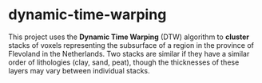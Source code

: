 # dynamic-time-warping

This project uses the **Dynamic Time Warping** (DTW) algorithm to **cluster** stacks of voxels representing the subsurface of a region in the province of Flevoland in the Netherlands. 
Two stacks are similar if they have a similar order of lithologies (clay, sand, peat), though the thicknesses of these layers may vary between individual stacks.
